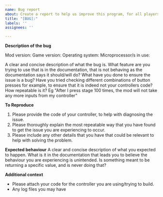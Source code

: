 ```yaml
---
name: Bug report
about: Create a report to help us improve this program, for all players
title: "[BUG]:"
labels: ''
assignees: ''

---
```


**Description of the bug**

Mod version:
Game version:
Operating system:
Microprocessor/s in use:

A clear and concise description of what the bug is.
What feature are you trying to use that is in the documentation, that is not behaving as the documentation says it should/will do?
What have you done to ensure the issue is a bug? Have you tried checking different combinations of button presses for example, to ensure that it is indeed not your controllers code?
How repeatable is it? Eg "After I press stage 100 times, the mod will not take any more inputs from my controller"

**To Reproduce**
1. Please provide the code of your controller, to help with diagnosing the issue.
2. Please thoroughly explain the most repeatable way that you have found to get the issue you are experiencing to occur.
3. Please include any other details that you have that could be relevant to help with solving the problem.

**Expected behaviour**
A clear and concise description of what you expected to happen.
What is it in the documentation that leads you to believe the behaviour you are experiencing is unintended. Is something meant to be returning a specific value, and is never doing that?

**Additional context**
- Please attach your code for the controller you are using/trying to build.
- Any log files you may have

